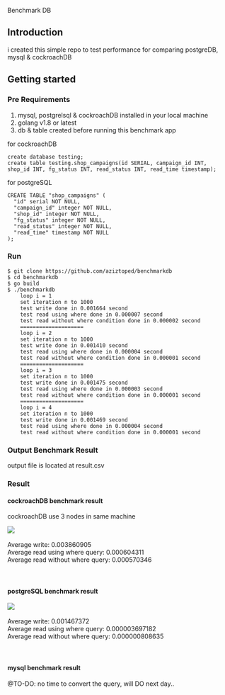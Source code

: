 
Benchmark DB  

## Introduction 

i created this simple repo to test performance for comparing postgreDB, mysql & cockroachDB


## Getting started

### Pre Requirements
1. mysql, postgrelsql & cockroachDB installed in your local machine
2. golang v1.8 or latest
3. db & table created before running this benchmark app

for cockroachDB
```
create database testing;
create table testing.shop_campaigns(id SERIAL, campaign_id INT, shop_id INT, fg_status INT, read_status INT, read_time timestamp);
```

for postgreSQL
```
CREATE TABLE "shop_campaigns" (
  "id" serial NOT NULL,
  "campaign_id" integer NOT NULL,
  "shop_id" integer NOT NULL,
  "fg_status" integer NOT NULL,
  "read_status" integer NOT NULL,
  "read_time" timestamp NOT NULL
);
```
 

### Run

```
$ git clone https://github.com/aziztoped/benchmarkdb
$ cd benchmarkdb
$ go build
$ ./benchmarkdb
    loop i = 1
    set iteration n to 1000
    test write done in 0.001664 second
    test read using where done in 0.000007 second
    test read without where condition done in 0.000002 second
    ====================
    loop i = 2
    set iteration n to 1000
    test write done in 0.001410 second
    test read using where done in 0.000004 second
    test read without where condition done in 0.000001 second
    ====================
    loop i = 3
    set iteration n to 1000
    test write done in 0.001475 second
    test read using where done in 0.000003 second
    test read without where condition done in 0.000001 second
    ====================
    loop i = 4
    set iteration n to 1000
    test write done in 0.001469 second
    test read using where done in 0.000004 second
    test read without where condition done in 0.000001 second

```
### Output Benchmark Result
output file is located at result.csv

### Result 


#### cockroachDB benchmark result

cockroachDB use 3 nodes in same machine <br>

<img src="results/result-cockroach.png">
<br><br>
Average write: 0.003860905	<br>
Average read using where query: 0.000604311	<br>
Average read without where query: 0.000570346<br><br><br>

#### postgreSQL benchmark result
<img src="results/result-postgresql.png">
<br><br>
Average write: 0.001467372	<br>
Average read using where query: 0.000003697182	<br>
Average read without where query: 0.000000808635 <br><br><br>

####  mysql benchmark result<br>
@TO-DO: no time to convert the query, will DO next day.. 

 

